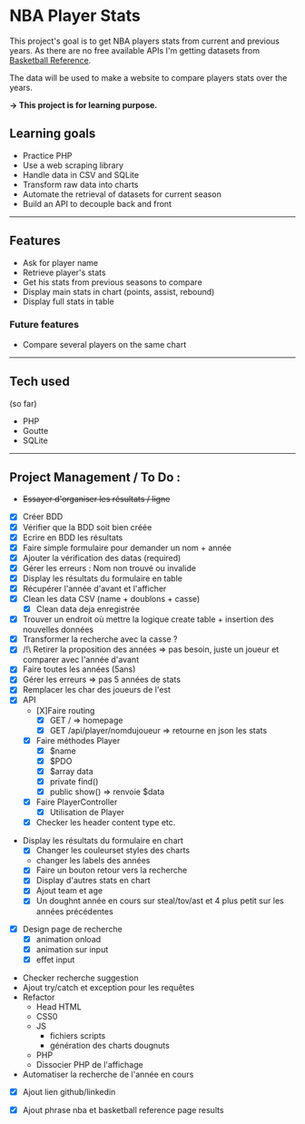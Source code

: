 # NBA Player Stats
This project's goal is to get NBA players stats from current and previous years.
As there are no free available APIs I'm getting datasets from [Basketball Reference](https://www.basketball-reference.com).

The data will be used to make a website to compare players stats over the years. 

**-> This project is for learning purpose.**

## Learning goals
* Practice PHP
* Use a web scraping library
* Handle data in CSV and SQLite
* Transform raw data into charts
* Automate the retrieval of datasets for current season
* Build an API to decouple back and front

***
## Features
* Ask for player name
* Retrieve player's stats
* Get his stats from previous seasons to compare
* Display main stats in chart (points, assist, rebound)
* Display full stats in table

### Future features
* Compare several players on the same chart

***
## Tech used
(so far)
* PHP 
* Goutte
* SQLite

***
## Project Management / To Do :
* ~~Essayer d'organiser les résultats / ligne~~ 
* [X] Créer BDD
* [X] Vérifier que la BDD soit bien créée
* [X] Ecrire en BDD les résultats
* [X] Faire simple formulaire pour demander un nom + année
* [X] Ajouter la vérification des datas (required)
* [X] Gérer les erreurs : Nom non trouvé ou invalide
* [X] Display les résultats du formulaire en table
* [X] Récupérer l'année d'avant et l'afficher
* [X] Clean les data CSV (name + doublons + casse)
  * [X] Clean data deja enregistrée
* [X] Trouver un endroit où mettre la logique create table + insertion des nouvelles données
* [X] Transformer la recherche avec la casse ?
* [X] /!\ Retirer la proposition des années => pas besoin, juste un joueur et comparer avec l'année d'avant
* [X] Faire toutes les années (5ans)
* [X] Gérer les erreurs => pas 5 années de stats
* [X] Remplacer les char des joueurs de l'est
* [X] API
  * [X]Faire routing
    * [X] GET / => homepage
    * [X] GET /api/player/nomdujoueur => retourne en json les stats 
  * [X] Faire méthodes Player
    * [X] $name
    * [X] $PDO
    * [X] $array data
    * [X] private find()
    * [X] public show() => renvoie $data
  * [X] Faire PlayerController
    * [X] Utilisation de Player
  * [X] Checker les header content type etc.  
* Display les résultats du formulaire en chart
  * [X] Changer les couleurset styles des charts
  * changer les labels des années
  * [X] Faire un bouton retour vers la recherche
  * [X] Display d'autres stats en chart
  * [X] Ajout team et age
  * [X] Un doughnt année en cours sur steal/tov/ast et 4 plus petit sur les années précédentes
* [X] Design page de recherche
  * [X] animation onload
  * [X] animation sur input
  * [X] effet input
* Checker recherche suggestion 
* Ajout try/catch et exception pour les requêtes
* Refactor
  * Head HTML
  * CSS0
  * JS
    * fichiers scripts
    * génération des charts dougnuts
  * PHP
  * Dissocier PHP de l'affichage
* Automatiser la recherche de l'année en cours
* [X] Ajout lien github/linkedin
* [X] Ajout phrase nba et basketball reference page results





